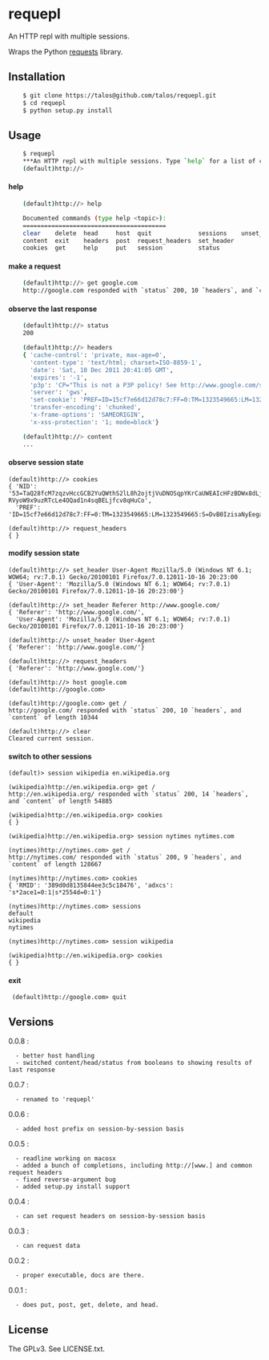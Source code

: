# requepl

An HTTP repl with multiple sessions.

Wraps the Python [requests](http://pypi.python.org/pypi/requests) library.

## Installation

```bash
    $ git clone https://talos@github.com/talos/requepl.git
    $ cd requepl
    $ python setup.py install
```

## Usage

```bash
    $ requepl
    ***An HTTP repl with multiple sessions. Type `help` for a list of commands.
    (default)http://>
```

#### help

```bash
    (default)http://> help

    Documented commands (type help <topic>):
    ========================================
    clear    delete  head     host  quit             sessions    unset_header
    content  exit    headers  post  request_headers  set_header
    cookies  get     help     put   session          status
```

#### make a request

```bash
    (default)http://> get google.com
    http://google.com responded with `status` 200, 10 `headers`, and `content` of length 10344
```

#### observe the last response

```bash
    (default)http://> status
    200
```

```bash
    (default)http://> headers
    { 'cache-control': 'private, max-age=0',
      'content-type': 'text/html; charset=ISO-8859-1',
      'date': 'Sat, 10 Dec 2011 20:41:05 GMT',
      'expires': '-1',
      'p3p': 'CP="This is not a P3P policy! See http://www.google.com/support/accounts/bin/answer.py?hl=en&answer=151657 for more info."',
      'server': 'gws',
      'set-cookie': 'PREF=ID=15cf7e66d12d78c7:FF=0:TM=1323549665:LM=1323549665:S=DvB0IzisaNyEega5; expires=Mon, 09-Dec-2013 20:41:05 GMT; path=/; domain=.google.com, NID=53=TaQ28fcM7zqzvHccGCB2YuQWthS2lL8h2ojtjVuDNOSqpYKrCaUWEAIcHFzBDWx8dLjhhb2j7APh1zItl1fNtyN6I-RVyoW9x9uzRTcLe4OQad1n4sqBELjfcv8qHuCo; expires=Sun, 10-Jun-2012 20:41:05 GMT; path=/; domain=.google.com; HttpOnly',
      'transfer-encoding': 'chunked',
      'x-frame-options': 'SAMEORIGIN',
      'x-xss-protection': '1; mode=block'}
```

```bash
    (default)http://> content
    ...
```

#### observe session state

    (default)http://> cookies
    { 'NID': '53=TaQ28fcM7zqzvHccGCB2YuQWthS2lL8h2ojtjVuDNOSqpYKrCaUWEAIcHFzBDWx8dLjhhb2j7APh1zItl1fNtyN6I-RVyoW9x9uzRTcLe4OQad1n4sqBELjfcv8qHuCo',
      'PREF': 'ID=15cf7e66d12d78c7:FF=0:TM=1323549665:LM=1323549665:S=DvB0IzisaNyEega5'}

    (default)http://> request_headers
    { }

#### modify session state

    (default)http://> set_header User-Agent Mozilla/5.0 (Windows NT 6.1; WOW64; rv:7.0.1) Gecko/20100101 Firefox/7.0.12011-10-16 20:23:00
    { 'User-Agent': 'Mozilla/5.0 (Windows NT 6.1; WOW64; rv:7.0.1) Gecko/20100101 Firefox/7.0.12011-10-16 20:23:00'}

    (default)http://> set_header Referer http://www.google.com/
    { 'Referer': 'http://www.google.com/',
      'User-Agent': 'Mozilla/5.0 (Windows NT 6.1; WOW64; rv:7.0.1) Gecko/20100101 Firefox/7.0.12011-10-16 20:23:00'}

    (default)http://> unset_header User-Agent
    { 'Referer': 'http://www.google.com/'}

    (default)http://> request_headers
    { 'Referer': 'http://www.google.com/'}

    (default)http://> host google.com
    (default)http://google.com>

    (default)http://google.com> get /
    http://google.com/ responded with `status` 200, 10 `headers`, and `content` of length 10344

    (default)http://> clear
    Cleared current session.

#### switch to other sessions

    (default)> session wikipedia en.wikipedia.org

    (wikipedia)http://en.wikipedia.org> get /
    http://en.wikipedia.org/ responded with `status` 200, 14 `headers`, and `content` of length 54885

    (wikipedia)http://en.wikipedia.org> cookies
    { }

    (wikipedia)http://en.wikipedia.org> session nytimes nytimes.com

    (nytimes)http://nytimes.com> get /
    http://nytimes.com/ responded with `status` 200, 9 `headers`, and `content` of length 128667

    (nytimes)http://nytimes.com> cookies
    { 'RMID': '389d0d8135844ee3c5c18476', 'adxcs': 's*2ace1=0:1|s*2554d=0:1'}

    (nytimes)http://nytimes.com> sessions
    default
    wikipedia
    nytimes

    (nytimes)http://nytimes.com> session wikipedia

    (wikipedia)http://en.wikipedia.org> cookies
    { }

#### exit

     (default)http://google.com> quit

## Versions

0.0.8 :

      - better host handling
      - switched content/head/status from booleans to showing results of last response

0.0.7 :

      - renamed to 'requepl'

0.0.6 :

      - added host prefix on session-by-session basis

0.0.5 :

      - readline working on macosx
      - added a bunch of completions, including http://[www.] and common request headers
      - fixed reverse-argument bug
      - added setup.py install support

0.0.4 :

      - can set request headers on session-by-session basis

0.0.3 :

      - can request data

0.0.2 :

      - proper executable, docs are there.

0.0.1 :

      - does put, post, get, delete, and head.

## License

The GPLv3.  See LICENSE.txt.